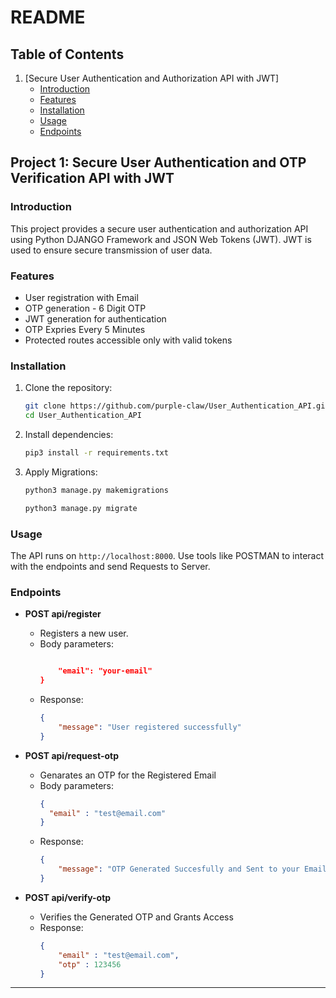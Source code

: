 # README

## Table of Contents
1. [Secure User Authentication and Authorization API with JWT]
    - [Introduction](#introduction-1)
    - [Features](#features-1)
    - [Installation](#installation-1)
    - [Usage](#usage-1)
    - [Endpoints](#endpoints-1)

## Project 1: Secure User Authentication and OTP Verification API with JWT

### Introduction

This project provides a secure user authentication and authorization API using Python DJANGO Framework and JSON Web Tokens (JWT). JWT is used to ensure secure transmission of user data.


### Features

- User registration with Email
- OTP generation - 6 Digit OTP
- JWT generation for authentication
- OTP Expries Every 5 Minutes
- Protected routes accessible only with valid tokens
  
### Installation

1. Clone the repository:
    ```bash
    git clone https://github.com/purple-claw/User_Authentication_API.git
    cd User_Authentication_API
    ```
2. Install dependencies:
    ```bash
    pip3 install -r requirements.txt
    ```
3. Apply Migrations:
    ```bash
    python3 manage.py makemigrations
    ```
    ```bash
    python3 manage.py migrate
    ```

### Usage

The API runs on `http://localhost:8000`. Use tools like POSTMAN to interact with the endpoints and send Requests to Server.

### Endpoints

- **POST api/register**
    - Registers a new user.
    - Body parameters:
        ```json
        
            "email": "your-email"
        }
        ```
    - Response:
        ```json
        {
            "message": "User registered successfully"
        }
        ```

- **POST api/request-otp**
    - Genarates an OTP for the Registered Email
    - Body parameters:
        ```json
        {
          "email" : "test@email.com"
        }
        ```
    - Response:
        ```json
        {
            "message": "OTP Generated Succesfully and Sent to your Email"
        }
        ```

- **POST api/verify-otp**
    - Verifies the Generated OTP and Grants Access
    - Response:
        ```json
        {
            "email" : "test@email.com",
            "otp" : 123456
        }
        ```
---
